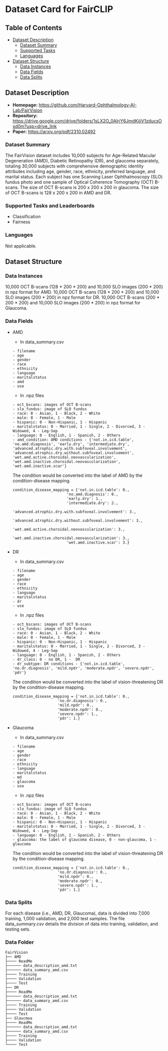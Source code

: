 # Dataset Card for FairCLIP

## Table of Contents
- [Dataset Description](#dataset-description)
  - [Dataset Summary](#dataset-summary)
  - [Supported Tasks](#supported-tasks-and-leaderboards)
  - [Languages](#languages)
- [Dataset Structure](#dataset-structure)
  - [Data Instances](#data-instances)
  - [Data Fields](#data-instances)
  - [Data Splits](#data-instances)

## Dataset Description

- **Homepage:** https://github.com/Harvard-Ophthalmology-AI-Lab/FairVision
- **Repository:** https://drive.google.com/drive/folders/1sLX2O_0AlrjY6JmdKijiV1zducsOsd0m?usp=drive_link
- **Paper:** https://arxiv.org/pdf/2310.02492

### Dataset Summary

The FairVision dataset includes 10,000 subjects for Age-Related Macular Degeneration (AMD), Diabetic Retinopathy (DR), and glaucoma separately, totaling 30,000 subjects with comprehensive demographic identity attributes including age, gender, race, ethnicity, preferred language, and marital status. Each subject has one Scanning Laser Ophthalmoscopy (SLO) fundus photo and one sample of Optical Coherence Tomography (OCT) B-scans. The size of OCT B-scans is 200 x 200 x 200 in glaucoma. The size of OCT B-scans is 128 x 200 x 200 in AMD and DR.

### Supported Tasks and Leaderboards

- Classification
- Fairness

### Languages

Not applicable.

## Dataset Structure

### Data Instances

10,000 OCT B-scans (128 * 200 * 200) and 10,000 SLO images (200 * 200) in npz format for AMD.
10,000 OCT B-scans (128 * 200 * 200) and 10,000 SLO images (200 * 200) in npz format for DR.
10,000 OCT B-scans (200 * 200 * 200) and 10,000 SLO images (200 * 200) in npz format for Glaucoma.

### Data Fields

- AMD

  - In data_summary.csv

  ```
  - filename
  - age
  - gender
  - race
  - ethnicity
  - language
  - maritalstatus
  - amd
  - use
  ```

  - In .npz files

  ```
  - oct_bscans: images of OCT B-scans
  - slo_fundus: image of SLO fundus
  - race: 0 - Asian, 1 - Black, 2 - White
  - male: 0 - Female, 1 - Male
  - hispanic: 0 - Non-Hispanic, 1 - Hispanic
  - maritalstatus: 0 - Married, 1 - Single, 2 - Divorced, 3 - Widowed, 4 - Leg-Sep
  - language: 0 - English, 1 - Spanish, 2 - Others
  - amd_condition: AMD conditions - {'not.in.icd.table', 'no.amd.diagnosis', 'early.dry', 'intermediate.dry', 'advanced.atrophic.dry.with.subfoveal.involvement', 'advanced.atrophic.dry.without.subfoveal.involvement', 'wet.amd.active.choroidal.neovascularization', 'wet.amd.inactive.choroidal.neovascularization', 'wet.amd.inactive.scar'}
  ```
  The condition would be converted into the label of AMD by the condition-disease mapping.
  ```
  condition_disease_mapping = {'not.in.icd.table': 0.,
                          'no.amd.diagnosis': 0.,
                          'early.dry': 1.,
                          'intermediate.dry': 2.,
                          'advanced.atrophic.dry.with.subfoveal.involvement': 3.,
                          'advanced.atrophic.dry.without.subfoveal.involvement': 3.,
                          'wet.amd.active.choroidal.neovascularization': 3.,
                          'wet.amd.inactive.choroidal.neovascularization': 3.,
                          'wet.amd.inactive.scar': 3.}
  ```

- DR

  - In data_summary.csv

  ```
  - filename
  - age
  - gender
  - race
  - ethnicity
  - language
  - maritalstatus
  - dr
  - use
  ```

  - In .npz files

  ```
  - oct_bscans: images of OCT B-scans
  - slo_fundus: image of SLO fundus
  - race: 0 - Asian, 1 - Black, 2 - White
  - male: 0 - Female, 1 - Male
  - hispanic: 0 - Non-Hispanic, 1 - Hispanic
  - maritalstatus: 0 - Married, 1 - Single, 2 - Divorced, 3 - Widowed, 4 - Leg-Sep
  - language: 0 - English, 1 - Spanish, 2 - Others
  - dr_class: 0 - no DR, 1 -  DR
  - dr_subtype: DR conditions - {'not.in.icd.table', 'no.dr.diagnosis', 'mild.npdr', 'moderate.npdr', 'severe.npdr', 'pdr'}
  ```

  The condition would be converted into the label of vision-threatening DR by the condition-disease mapping.

  ```
  condition_disease_mapping = {'not.in.icd.table': 0.,
                      'no.dr.diagnosis': 0.,
                      'mild.npdr': 0.,
                      'moderate.npdr': 0.,
                      'severe.npdr': 1.,
                      'pdr': 1.}
  ```

- Glaucoma

  - In data_summary.csv

  ```
  - filename
  - age
  - gender
  - race
  - ethnicity
  - language
  - maritalstatus
  - md
  - glaucoma
  - use
  ```

  - In .npz files

  ```
  - oct_bscans: images of OCT B-scans
  - slo_fundus: image of SLO fundus
  - race: 0 - Asian, 1 - Black, 2 - White
  - male: 0 - Female, 1 - Male
  - hispanic: 0 - Non-Hispanic, 1 - Hispanic
  - maritalstatus: 0 - Married, 1 - Single, 2 - Divorced, 3 - Widowed, 4 - Leg-Sep
  - language: 0 - English, 1 - Spanish, 2 - Others
  - glaucoma: the label of glaucoma disease, 0 - non-glaucoma, 1 - glaucoma
  ```

  The condition would be converted into the label of vision-threatening DR by the condition-disease mapping.

  ```
  condition_disease_mapping = {'not.in.icd.table': 0.,
                      'no.dr.diagnosis': 0.,
                      'mild.npdr': 0.,
                      'moderate.npdr': 0.,
                      'severe.npdr': 1.,
                      'pdr': 1.}
  ```

### Data Splits

For each disease (i.e., AMD, DR, Glaucoma), data is divided into 7,000 training, 1,000 validation, and 2,000 test samples. The file data_summary.csv details the division of data into training, validation, and testing sets. 

### Data Folder
```
FairVision
├── AMD
├──── ReadMe
├────── data_description_amd.txt
├────── data_summary_amd.csv
├──── Training
├──── Validation
├──── Test
├── DR
├──── ReadMe
├────── data_description_amd.txt
├────── data_summary_amd.csv
├──── Training
├──── Validation
├──── Test
├── Glaucmoa
├──── ReadMe
├────── data_description_amd.txt
├────── data_summary_amd.csv
├──── Training
├──── Validation
└──── Test
```